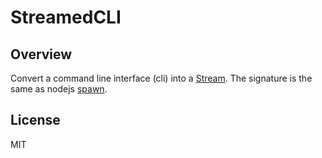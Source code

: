 # StreamedCLI

## Overview

Convert a command line interface (cli) into a [Stream](http://nodejs.org/api/stream.html). The signature is the same as nodejs [spawn](http://nodejs.org/api/child_process.html#child_process_child_process_spawn_command_args_options).


## License

MIT
